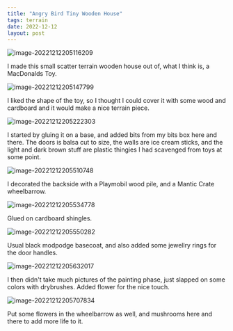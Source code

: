 ```yaml
---
title: "Angry Bird Tiny Wooden House"
tags: terrain
date: 2022-12-12
layout: post
---
```


![image-20221212205116209](./image-20221212205116209.png)

I made this small scatter terrain wooden house out of, what I think is, a MacDonalds Toy.

![image-20221212205147799](./image-20221212205147799.png)

I liked the shape of the toy, so I thought I could cover it with some wood and cardboard and it would make a nice terrain piece.

![image-20221212205222303](./image-20221212205222303.png)

I started by gluing it on a base, and added bits from my bits box here and there. The doors is balsa cut to size, the walls are ice cream sticks, and the light and dark brown stuff are plastic thingies I had scavenged from toys at some point.

![image-20221212205510748](./image-20221212205510748.png)

I decorated the backside with a Playmobil wood pile, and a Mantic Crate wheelbarrow.

![image-20221212205534778](./image-20221212205534778.png)

Glued on cardboard shingles.

![image-20221212205550282](./image-20221212205550282.png)

Usual black modpodge basecoat, and also added some jewellry rings for the door handles.

![image-20221212205632017](./image-20221212205632017.png)

I then didn't take much pictures of the painting phase, just slapped on some colors with drybrushes. Added flower for the nice touch.

![image-20221212205707834](./image-20221212205707834.png)

Put some flowers in the wheelbarrow as well, and mushrooms here and there to add more life to it.